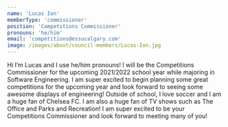 ```yaml
---
name: 'Lucas Ion'
memberType: 'commissioner'
position: 'Competitions Commissioner'
pronouns: 'he/him'
email: 'competitions@essucalgary.com'
image: /images/about/council-members/Lucas-Ion.jpg
---
```


Hi I’m Lucas and I use he/him pronouns! I will be the Competitions Commissioner for the upcoming 2021/2022 school year while majoring in Software Engineering. I am super excited to begin planning some great competitions for the upcoming year and look forward to seeing some awesome displays of engineering!   Outside of school, I love soccer and I am a huge fan of Chelsea FC. I am also a huge fan of TV shows such as The Office and Parks and Recreation!   I am super excited to be your Competitions Commissioner and look forward to meeting many of you! 